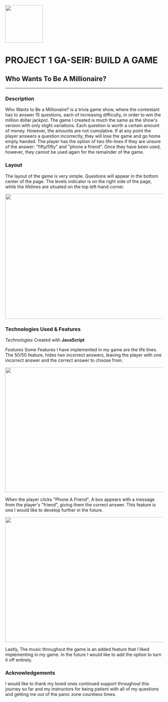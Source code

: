 <img src="https://images-wixmp-ed30a86b8c4ca887773594c2.wixmp.com/f/fecb5533-3444-4dde-8073-cef0825d6cab/deeq5w5-9d9086a2-f45e-426a-ad0a-c048e0df556c.png/v1/fill/w_894,h_894,strp/who_wants_to_be_a_millionaire__us__logo_by_monosatas_deeq5w5-pre.png?token=eyJ0eXAiOiJKV1QiLCJhbGciOiJIUzI1NiJ9.eyJzdWIiOiJ1cm46YXBwOjdlMGQxODg5ODIyNjQzNzNhNWYwZDQxNWVhMGQyNmUwIiwiaXNzIjoidXJuOmFwcDo3ZTBkMTg4OTgyMjY0MzczYTVmMGQ0MTVlYTBkMjZlMCIsIm9iaiI6W1t7ImhlaWdodCI6Ijw9OTAwIiwicGF0aCI6IlwvZlwvZmVjYjU1MzMtMzQ0NC00ZGRlLTgwNzMtY2VmMDgyNWQ2Y2FiXC9kZWVxNXc1LTlkOTA4NmEyLWY0NWUtNDI2YS1hZDBhLWMwNDhlMGRmNTU2Yy5wbmciLCJ3aWR0aCI6Ijw9OTAwIn1dXSwiYXVkIjpbInVybjpzZXJ2aWNlOmltYWdlLm9wZXJhdGlvbnMiXX0.h2Lds6Es4-4QLhcUHV7EXu5mftNAAdAhJuiwwwgre8c" width="120" height="120"/> 


# PROJECT 1 GA-SEIR: BUILD A GAME
## Who Wants To Be A Millionaire?

***
### Description
Who Wants to Be a Millionaire? is a trivia game show, where the contestant has to answer 15 questions, each of increasing difficulty, in order to win the million dollar jackpot. The game I created is much the same as the show's version with only slight variations. Each question is worth a certain amount of money. However, the amounts are not cumulative. If at any point the player answers a question incorrectly, they will lose the game and go home empty handed. The player has the option of two life-lines if they are unsure of the answer: "fifty/fifty" and "phone a friend". Once they have been used, however, they cannot be used again for the remainder of the game. 

### Layout
The layout of the game is very simple. Questions will appear in the bottom center of the page. The levels indicator is on the right side of the page, while the lifelines are situated on the top left-hand corner. 

<img src="Screen%20Shot%202022-09-20%20at%204.16.14%20PM.png" width="800" height="400"/>

### Technologies Used & Features
_Technologies_
Created with **JavaScript**

_Features_
Some Features I have implemented in my game are the life lines. The 50/50 feature, hides two incorrect answers, leaving the player with one incorrect answer and the correct answer to choose from. 

<img src="Screen%20Shot%202022-09-20%20at%206.09.10%20PM.png" width="800" height="400"/>

When the player clicks "Phone A Friend", A box appears with a message from the player's "friend", giving them the correct answer. This feature is one I would like to develop further in the future. 

<img src="Screen%20Shot%202022-09-20%20at%206.10.19%20PM.png" width="800" height="400"/>

Lastly, The music throughout the game is an added feature that I liked implementing in my game. In the future I would like to add the option to turn it off entirely.

### Acknowledgements
I would like to thank my loved ones continued support throughout this journey so far and my instructors for being patient with all of my questions and getting me out of the panic zone countless times.